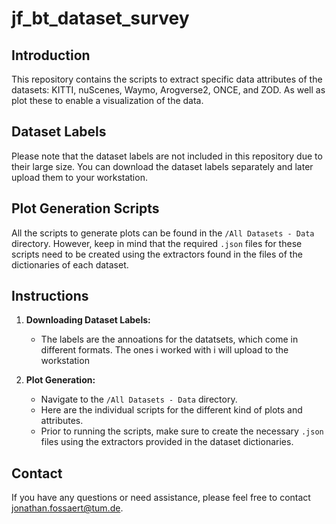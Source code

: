 # jf_bt_dataset_survey

## Introduction

This repository contains the scripts to extract specific data attributes of the datasets: KITTI, nuScenes, Waymo, Arogverse2, ONCE, and ZOD. As well as plot these to enable a visualization  of the data. 

## Dataset Labels

Please note that the dataset labels are not included in this repository due to their large size. You can download the dataset labels separately and later upload them to your workstation.

## Plot Generation Scripts

All the scripts to generate plots can be found in the `/All Datasets - Data` directory. However, keep in mind that the required `.json` files for these scripts need to be created using the extractors found in the files of the dictionaries of each dataset.

## Instructions

1. **Downloading Dataset Labels:**
   - The labels are the annoations for the datatsets, which come in different formats. The ones i worked with i will upload to the workstation 

2. **Plot Generation:**
   - Navigate to the `/All Datasets - Data` directory.
   - Here are the individual scripts for the different kind of plots and attributes. 
   - Prior to running the scripts, make sure to create the necessary `.json` files using the extractors provided in the dataset dictionaries.


## Contact

If you have any questions or need assistance, please feel free to contact jonathan.fossaert@tum.de.







